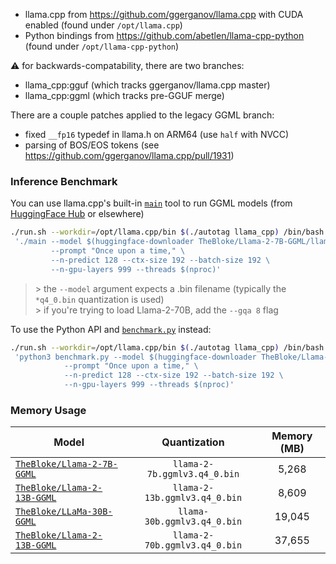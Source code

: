 
* llama.cpp from https://github.com/ggerganov/llama.cpp with CUDA enabled (found under `/opt/llama.cpp`)
* Python bindings from https://github.com/abetlen/llama-cpp-python (found under `/opt/llama-cpp-python`)

:warning: for backwards-compatability, there are two branches:

* llama_cpp:gguf (which tracks ggerganov/llama.cpp master)
* llama_cpp:ggml (which tracks pre-GGUF merge)

There are a couple patches applied to the legacy GGML branch:

* fixed `__fp16` typedef in llama.h on ARM64 (use `half` with NVCC)
* parsing of BOS/EOS tokens (see https://github.com/ggerganov/llama.cpp/pull/1931)

### Inference Benchmark

You can use llama.cpp's built-in [`main`](https://github.com/ggerganov/llama.cpp/tree/master/examples/main) tool to run GGML models (from [HuggingFace Hub](https://huggingface.co/models?search=ggml) or elsewhere)

```bash
./run.sh --workdir=/opt/llama.cpp/bin $(./autotag llama_cpp) /bin/bash -c \
 './main --model $(huggingface-downloader TheBloke/Llama-2-7B-GGML/llama-2-7b.ggmlv3.q4_0.bin) \
         --prompt "Once upon a time," \
         --n-predict 128 --ctx-size 192 --batch-size 192 \
         --n-gpu-layers 999 --threads $(nproc)'
```

> &gt; the `--model` argument expects a .bin filename (typically the `*q4_0.bin` quantization is used) <br>
> &gt; if you're trying to load Llama-2-70B, add the `--gqa 8` flag

To use the Python API and [`benchmark.py`](/packages/llm/llama_cpp/benchmark.py) instead:

```bash
./run.sh --workdir=/opt/llama.cpp/bin $(./autotag llama_cpp) /bin/bash -c \
 'python3 benchmark.py --model $(huggingface-downloader TheBloke/Llama-2-7B-GGML/llama-2-7b.ggmlv3.q4_0.bin) \
            --prompt "Once upon a time," \
            --n-predict 128 --ctx-size 192 --batch-size 192 \
            --n-gpu-layers 999 --threads $(nproc)'
```

### Memory Usage

| Model                                                                           |          Quantization         | Memory (MB) |
|---------------------------------------------------------------------------------|:-----------------------------:|:-----------:|
| [`TheBloke/Llama-2-7B-GGML`](https://huggingface.co/TheBloke/Llama-2-7B-GGML)   |  `llama-2-7b.ggmlv3.q4_0.bin` |    5,268    |
| [`TheBloke/Llama-2-13B-GGML`](https://huggingface.co/TheBloke/Llama-2-13B-GGML) | `llama-2-13b.ggmlv3.q4_0.bin` |    8,609    |
| [`TheBloke/LLaMa-30B-GGML`](https://huggingface.co/TheBloke/LLaMa-30B-GGML)     | `llama-30b.ggmlv3.q4_0.bin`   |    19,045   |
| [`TheBloke/Llama-2-13B-GGML`](https://huggingface.co/TheBloke/Llama-2-70B-GGML) | `llama-2-70b.ggmlv3.q4_0.bin` |    37,655   |
